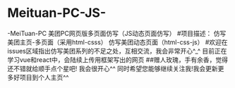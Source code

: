 # Meituan-PC-JS-
-MeiTuan-PC  美团PC网页版多页面仿写（JS动态页面仿写） #项目描述： 仿写美团主页-多页面（采用html-csss） 仿写美团动态页面（html-css-js）  #欢迎在issues区域指出仿写美团系列的不足之处，互相交流，我会非常开心^_^  目前正在学习vue和react中，会陆续上传用框架写出的网页  ##赠人玫瑰，手有余香，觉得还不错就给顺手点个星吧! 我会很开心^^ 同时希望您能够继续关注我!我会更新更多好项目到个人主页^^
